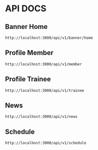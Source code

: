# API DOCS

## Banner Home

`http://localhost:3000/api/v1/banner/home`

## Profile Member

`http://localhost:3000/api/v1/member`

## Profile Trainee

`http://localhost:3000/api/v1/trainee`

## News

`http://localhost:3000/api/v1/news`

## Schedule

`http://localhost:3000/api/v1/schedule`
